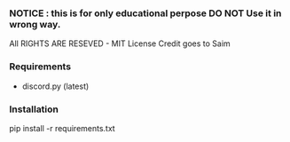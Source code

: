 ### NOTICE : this is for only educational perpose DO NOT Use it in wrong way.
All RIGHTS ARE RESEVED - MIT License
Credit goes to Saim

### Requirements
- discord.py (latest)


### Installation

pip install -r requirements.txt

